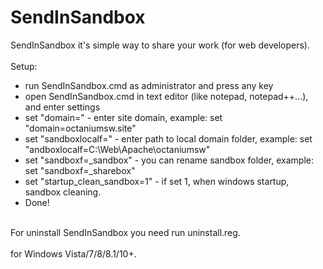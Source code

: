 # SendInSandbox<br/>
SendInSandbox it's simple way to share your work (for web developers).<br/>
<br/>
Setup:<br/>
- run SendInSandbox.cmd as administrator and press any key<br/>
- open SendInSandbox.cmd in text editor (like notepad, notepad++...), and enter settings<br/>
- set "domain=" - enter site domain, example: set "domain=octaniumsw.site"<br/>
- set "sandboxlocalf=" - enter path to local domain folder, example: set "andboxlocalf=C:\Web\Apache\octaniumsw"<br/>
- set "sandboxf=_sandbox" - you can rename sandbox folder, example: set "sandboxf=_sharebox"<br/>
- set "startup_clean_sandbox=1" - if set 1, when windows startup, sandbox cleaning.<br/>
- Done!<br/>
<br/>
For uninstall SendInSandbox you need run uninstall.reg.<br/>
<br/>
for Windows Vista/7/8/8.1/10+.

